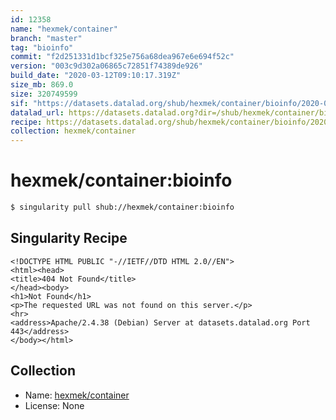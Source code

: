```yaml
---
id: 12358
name: "hexmek/container"
branch: "master"
tag: "bioinfo"
commit: "f2d251331d1bcf325e756a68dea967e6e694f52c"
version: "003c9d302a06865c72851f74389de926"
build_date: "2020-03-12T09:10:17.319Z"
size_mb: 869.0
size: 320749599
sif: "https://datasets.datalad.org/shub/hexmek/container/bioinfo/2020-03-12-f2d25133-003c9d30/003c9d302a06865c72851f74389de926.sif"
datalad_url: https://datasets.datalad.org?dir=/shub/hexmek/container/bioinfo/2020-03-12-f2d25133-003c9d30/
recipe: https://datasets.datalad.org/shub/hexmek/container/bioinfo/2020-03-12-f2d25133-003c9d30/Singularity
collection: hexmek/container
---
```


# hexmek/container:bioinfo

```bash
$ singularity pull shub://hexmek/container:bioinfo
```

## Singularity Recipe

```singularity
<!DOCTYPE HTML PUBLIC "-//IETF//DTD HTML 2.0//EN">
<html><head>
<title>404 Not Found</title>
</head><body>
<h1>Not Found</h1>
<p>The requested URL was not found on this server.</p>
<hr>
<address>Apache/2.4.38 (Debian) Server at datasets.datalad.org Port 443</address>
</body></html>
```

## Collection

 - Name: [hexmek/container](https://github.com/hexmek/container)
 - License: None

